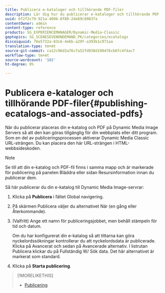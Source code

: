 ```yaml
---
title: Publicera e-kataloger och tillhörande PDF-filer
description: Lär dig hur du publicerar e-kataloger och tillhörande PDF-filer.
uuid: 6f2f2c79-921a-4096-8f80-24e69c8983fa
contentOwner: admin
content-type: reference
products: SG_EXPERIENCEMANAGER/Dynamic-Media-Classic
geptopics: SG_SCENESEVENONDEMAND_PK/categories/ecatalogs
discoiquuid: 76e5732a-83c6-4e6b-a29f-a393b1c971aa
translation-type: tm+mt
source-git-commit: ca12c96d3a76cfa52fd930d190476cb6fc4f4ac7
workflow-type: tm+mt
source-wordcount: '182'
ht-degree: 0%

---
```



# Publicera e-kataloger och tillhörande PDF-filer{#publishing-ecatalogs-and-associated-pdfs}

När du publicerar placeras din e-katalog och PDF på Dynamic Media Image Servers så att den kan göras tillgänglig för din webbplats eller ditt program. Som en del av publiceringsprocessen aktiverar Dynamic Media Classic URL-strängen. Du kan placera den här URL-strängen i HTML-webbsideskoden.

>[!NOTE]
>
>Se till att din e-katalog och PDF-fil finns i samma mapp och är markerade för publicering på panelen Bläddra eller sidan Resursinformation innan du publicerar dem.

Så här publicerar du din e-katalog till Dynamic Media Image-servrar:

1. Klicka på **Publicera** i fältet Global navigering.
1. På skärmen Publicera väljer du alternativet När (en gång eller Återkommande).
1. (Valfritt) Ange ett namn för publiceringsjobbet, men behåll stämpeln för tid och datum.

   Om du har konfigurerat din e-katalog så att tittarna kan göra nyckelordssökningar kontrollerar du att nyckelordsdata är publicerade. Klicka på Avancerat och sedan på Avancerade alternativ. I listrutan Publicera klickar du på Fullständig W/ Sök data. Det här alternativet är markerat som standard.

1. Klicka på **Starta publicering**.

>[!MORELIKETHIS]
>
>* [Publicering](publishing-files.md)

